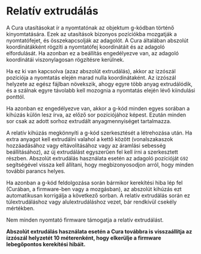 # Relatív extrudálás

A Cura utasításokat ír a nyomtatónak az objektum g-kódban történő kinyomtatására. Ezek az utasítások bizonyos pozíciókba mozgatják a nyomtatófejet, és összekapcsolják az adagolót. A Cura általában abszolút koordinátákként rögzíti a nyomtatófej koordinátáit és az adagoló elfordulását. Ha azonban ez a beállítás engedélyezve van, az adagoló koordinátái viszonylagosan rögzítésre kerülnek.

Ha ez ki van kapcsolva (azaz abszolút extrudálás), akkor az izzószál pozíciója a nyomtatás elején marad nulla koordinátaként. Az izzószál helyzete az egész fájlban növekszik, ahogy egyre több anyag extrudálódik, és a szálnak egyre távolabb kell mozognia a nyomtatás elején lévő kiindulási ponttól.

Ha azonban ez engedélyezve van, akkor a g-kód minden egyes sorában a kihúzás külön lesz írva, az előző sor pozíciójához képest. Ezután minden sor csak az adott sorhoz extrudált anyagmennyiséget tartalmazza.

A relatív kihúzás megkönnyíti a g-kód szerkesztését a létrehozása után. Ha extra anyagot kell extrudálni valahol a kettő között (vonalszakaszok hozzáadásához vagy eltávolításához vagy az áramlási sebesség beállításához), az új extrudálást egyszerűen fel kell írni a szerkesztett részben. Abszolút extrudálás használata esetén az adagoló pozícióját `G92` segítségével vissza kell állítani, hogy megbizonyosodjon arról, hogy minden további parancs helyes.

Ha azonban a g-kód feldolgozása során bármikor kerekítési hiba lép fel (Curában, a firmware-ben vagy a mozgásban), az abszolút kihúzás ezt automatikusan korrigálja a következő sorban. A relatív extrudálás során ez túlextrudáláshoz vagy alulextrudáláshoz vezet, bár rendkívül csekély mértékben.

Nem minden nyomtató firmware támogatja a relatív extrudálást.

**Abszolút extrudálás használata esetén a Cura továbbra is visszaállítja az izzószál helyzetét 10 méterenként, hogy elkerülje a firmware lebegőpontos kerekítési hibáit.**
